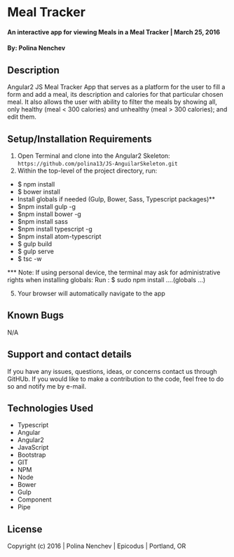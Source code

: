 # Meal Tracker

#### An interactive app for viewing Meals in a Meal Tracker | March 25, 2016

#### By: Polina Nenchev

## Description

Angular2 JS Meal Tracker App that serves as a platform for the user to fill a form and add a meal, its description and calories for that particular chosen meal. It also allows the user with ability to filter the meals by showing all, only healthy (meal < 300 calories) and unhealthy (meal > 300 calories); and edit them. 

## Setup/Installation Requirements

1. Open Terminal and clone into the Angular2 Skeleton: ```https://github.com/polina13/JS-AnguilarSkeleton.git```
2. Within the top-level of the project directory, run:
  * $ npm install
  * $ bower install
  * Install globals if needed (Gulp, Bower, Sass, Typescript packages)**
  * $npm install gulp -g
  * $npm install bower -g
  * $npm install sass
  * $npm install typescript -g
  * $npm install atom-typescript
  * $ gulp build
  * $ gulp serve
  * $ tsc -w

  *** Note: If using personal device, the terminal may ask for administrative rights when installing globals: Run : $ sudo npm install ....(globals ...)

5. Your browser will automatically navigate to the app

## Known Bugs

N/A

## Support and contact details

If you have any issues, questions, ideas, or concerns contact us through GitHUb. If you would like to make a contribution to the code, feel free to do so and notify me by e-mail.

## Technologies Used

* Typescript
* Angular
* Angular2
* JavaScript
* Bootstrap
* GIT
* NPM
* Node
* Bower
* Gulp
* Component
* Pipe

## License

Copyright (c) 2016  |  Polina Nenchev  |  Epicodus  |  Portland, OR
